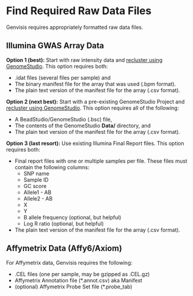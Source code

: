 # Find Required Raw Data Files

Genvisis requires appropriately formatted raw data files.

## Illumina GWAS Array Data
**Option 1 (best):** Start with raw intensity data and 
[recluster using GenomeStudio](../#/documentation/AppendixAGenomeStudio--recluster-samples-before-exporting). 
This option requires both:
* .idat files (several files per sample) and
* The binary manifest file for the array that was used (.bpm format).
* The plain text version of the manifest file for the array (.csv format).

**Option 2 (next best):** Start with a pre-existing GenomeStudio Project and
[recluster using GenomeStudio](../#/documentation/AppendixAGenomeStudio--recluster-samples-before-exporting). This option requires all of the following:
* A BeadStudio/GenomeStudio (.bsc) file,
* The contents of the GenomeStudio **Data/** directory, and
* The plain text version of the manifest file for the array (.csv format).

**Option 3 (last resort):** Use existing Illumina Final Report files. This option requires both:
* Final report files with one or multiple samples per file. These files must contain the following columns:
    * SNP name
    * Sample ID
    * GC score
    * Allele1 - AB
    * Allele2 - AB
    * X
    * Y
    * B allele frequency (optional, but helpful)
    * Log R ratio (optional, but helpful)
* The plain text version of the manifest file for the array (.csv format).

## Affymetrix Data (Affy6/Axiom)
For Affymetrix data, Genvisis requires the following:
* .CEL files (one per sample, may be gzipped as .CEL.gz)
* Affymetrix Annotation file (*.annot.csv) aka Manifest
* (optional) Affymetrix Probe Set file (*.probe_tab)
